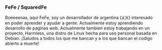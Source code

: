 ### FeFe / SquaredFe
Boeeeenas, aqui FeFe, soy un desarrollador de argentina (🇦🇷) interesado en poder aprender y ayudar a gente. Actualmente estoy aprendiendo desarrollo de paginas web.
Actualmente tambien estoy trabajando en un proyecto, Harmless, una distro de Linux hecha para uso personal basada en Debian.
¡Saludos a todos los que me bancan y a los que bancan el codigo abierto a muerte!

<!--
**SquaredFe/SquaredFe** is a ✨ _special_ ✨ repository because its `README.md` (this file) appears on your GitHub profile.

Here are some ideas to get you started:

- 🔭 I’m currently working on ...
- 🌱 I’m currently learning ...
- 👯 I’m looking to collaborate on ...
- 🤔 I’m looking for help with ...
- 💬 Ask me about ...
- 📫 How to reach me: ...
- 😄 Pronouns: ...
- ⚡ Fun fact: ...
-->
